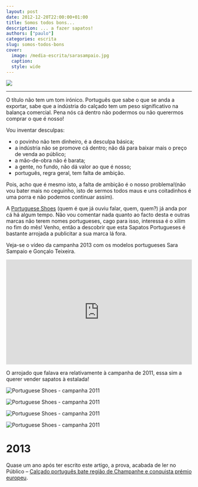 ```yaml
---
layout: post
date: 2012-12-20T22:00:00+01:00
title: Somos todos bons...
description: ... a fazer sapatos!
authors: ["paulo"]
categories: escrita
slug: somos-todos-bons
cover:
  image: /media-escrita/sarasampaio.jpg
  caption:
  style: wide
---
```


![](/media-escrita/sarasampaio.jpg)

---

O título não tem um tom irónico. Português que sabe o que se anda a exportar, sabe que a indústria do calçado tem um peso significativo na balança comercial. Pena nós cá dentro não podermos ou não querermos comprar o que é nosso!

Vou inventar desculpas:
- o povinho não tem dinheiro, é a desculpa básica;
- a indústria não se promove cá dentro;
não dá para baixar mais o preço de venda ao público;
- a mão-de-obra não é barata;
- a gente, no fundo, não dá valor ao que é nosso;
- português, regra geral, tem falta de ambição.

Pois, acho que é mesmo isto, a falta de ambição é o nosso problema!(não vou bater mais no ceguinho, isto de sermos todos maus e uns coitadinhos é uma porra e não podemos continuar assim).

A [Portuguese Shoes](http://www.portugueseshoes.pt/) (quem é que já ouviu falar, quem, quem?) já anda por cá há algum tempo. Não vou comentar nada quanto ao facto desta e outras marcas não terem nomes portugueses, cago para isso, interessa é o xilim no fim do mês!
Venho, então a descobrir que esta Sapatos Portugueses é bastante arrojada a publicitar a sua marca lá fora.

Veja-se o vídeo da campanha 2013 com os modelos portugueses Sara Sampaio e Gonçalo Teixeira.

<div style="padding:56.25% 0 0 0;position:relative;"><iframe src="https://player.vimeo.com/video/55639254?title=0&byline=0&portrait=0" style="position:absolute;top:0;left:0;width:100%;height:100%;" frameborder="0" webkitallowfullscreen mozallowfullscreen allowfullscreen></iframe></div><script src="https://player.vimeo.com/api/player.js"></script>

O arrojado que falava era relativamente à campanha de 2011, essa sim a querer vender sapatos à estalada!

![Portuguese Shoes - campanha 2011](/media-escrita/portugueseshoes1.jpg)

![Portuguese Shoes - campanha 2011](/media-escrita/portugueseshoes2.jpg)

![Portuguese Shoes - campanha 2011](/media-escrita/portugueseshoes3.jpg)

![Portuguese Shoes - campanha 2011](/media-escrita/portugueseshoes4.jpg)

# 2013

Quase um ano após ter escrito este artigo, a prova, acabada de ler no Público – [Calçado português bate região de Champanhe e conquista prémio europeu](http://www.publico.pt/economia/noticia/calcado-portugues-bate-regiao-de-champanhe-e-conquista-premio-europeu-1613895).
